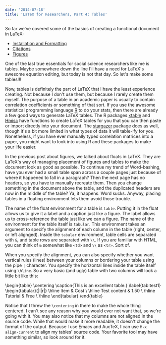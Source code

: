 ```yaml
---
date: '2014-07-18'
title: 'LaTeX for Researchers, Part 4: Tables'
---
```


So far we've covered some of the basics of creating a functional document in LaTeX:

* [Installation and Formatting](https://www.schuetzler.net/blog/latex-for-researchers-pt-1/)
* [Citations](https://www.schuetzler.net/blog/latex-for-researchers-pt-2/)
* [Figures](https://www.schuetzler.net/blog/latex-for-researchers-pt-3-figures/)

One of the last true essentials for social science researchers like me is
tables. Maybe somewhere down the line I'll have a need for LaTeX's awesome
equation editing, but today is not that day. So let's make some tables!!!

Now, tables is definitely the part of LaTeX that I have the least experience
creating. Not because I don't use them, but because I rarely create them
myself. The purpose of a table in an academic paper is usually to contain
correlation coefficients or something of that sort. If you use the awesome
statistical programming language [R](https://www.r-project.org/) to do your
stats, then there are already a few good ways to generate LaTeX tables. The R
packages [xtable](https://cran.r-project.org/web/packages/xtable/index.html) and
[Hmisc](https://cran.r-project.org/web/packages/Hmisc/index.html) have functions
to create LaTeX tables for you that you can then paste or import directly into
your document. The
[stargazer](https://cran.r-project.org/web/packages/stargazer/vignettes/stargazer.pdf)
package does as well, though it's a bit more limited in what types of data it
will table-ify for you. Nonetheless, if you have ever manually typed correlation
matrices into a paper, you might want to look into using R and these packages to
make your life easier.

In the previous post about figures, we talked about floats in LaTeX. They are
LaTeX's way of managing placement of figures and tables to make the document
look as good as possible. To continue my trend of Word-bashing, have you ever
had a small table span across a couple pages just because of where it happened
to fall in a paragraph? Then the next page has no headers, so you have to
manually recreate them. Then you change something in the document above the
table, and the duplicated headers are now in the middle of the table? Ya, it
happens. Word sucks. Anyway, placing tables in a floating environment lets them
avoid those trouble.

The name of the float environment for a table is `table`. Putting it in the
float allows us to give it a label and a caption just like a figure. The label
allows us to cross-reference the table just like we can a figure. The name of
the environment for the table itself is `tabular`. This environment takes an
argument to specify the alignment of each column in the table (right, center, or
left alignged). Inside the `tabular` environment, table cells are separated with
`&`, and table rows are separated with `\\`. If you are familiar with HTML, you
can think of `&` somewhat like `<td>` and `\\` as `<tr>`. Sort of.

When you specify the alignment, you can also specify whether you want vertical
rules (lines) between your columns or bordering your table using the pipe `|`
character. You specify the horizontal lines inside the table itself using
`\hline`. So a very basic (and ugly) table with two columns will look a little
bit like this:

\begin{table}
\centering
\caption{This is an excellent table.}
\label{tab:test1}
\begin{tabular}{|l|r|}
\hline
Item & Cost \\
\hline
Test content & 1.50 \\
\hline
Tutorial & Free \\
\hline
\end{tabular}
\end{table}

Notice that I threw the `\centering` in there to make the whole thing
centered. I can't see any reason why you would ever not want that, so we're
going with it. You may also notice that my columns are not aligned in the source
code. While that would make it more readable, it doesn't change the format of
the output. Because I use Emacs and AucTeX, I can use `M-x align-current` to
align my tables' source code. Your favorite tool may have something similar, so
look around for it.
